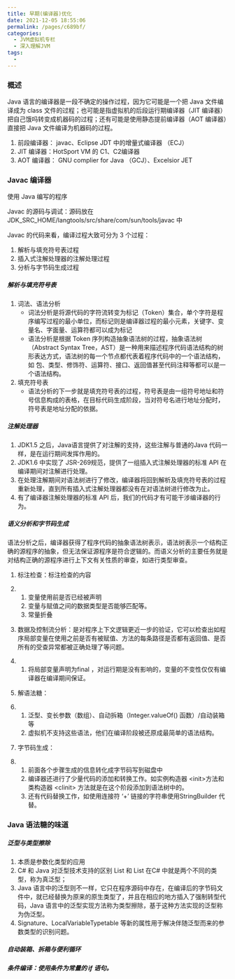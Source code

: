 ```yaml
---
title: 早期(编译器)优化
date: 2021-12-05 18:55:06
permalink: /pages/c689bf/
categories:
  - JVM虚拟机专栏
  - 深入理解JVM
tags:
  - 
---
```

### 概述

Java 语言的编译器是一段不确定的操作过程，因为它可能是一个把 Java 文件编译成为 class 文件的过程；也可能是指虚拟机的后段运行期编译器（JIT 编译器）把自己饿吗转变成机器码的过程；还有可能是使用静态提前编译器（AOT 编译器）直接把 Java 文件编译为机器码的过程。

1. 前段编译器： javac、Eclipse JDT 中的增量式编译器 （ECJ）
2. JIT 编译器：HotSport VM 的 C1、C2编译器
3. AOT 编译器： GNU     complier for Java （GCJ）、Excelsior JET

### Javac 编译器

使用 Java 编写的程序

Javac 的源码与调试：源码放在     JDK_SRC_HOME/langtools/src/share/com/sun/tools/javac 中

Javac 的代码来看，编译过程大致可分为 3 个过程：

1. 解析与填充符号表过程
2. 插入式注解处理器的注解处理过程
3. 分析与字节码生成过程

##### 解析与填充符号表

1. 词法、语法分析
   - 词法分析是将源代码的字符流转变为标记（Token）集合，单个字符是程序编写过程的最小单位，而标记则是编译器过程的最小元素，关键字、变量名、字面量、运算符都可以成为标记
   - 语法分析是根据 Token 序列构造抽象语法树的过程，抽象语法树（Abstract Syntax Tree，AST）是一种用来描述程序代码语法结构的树形表达方式，语法树的每一个节点都代表着程序代码中的一个语法结构，如 包、类型、修饰符、运算符、接口、返回值甚至代码注释等都可以是一个语法结构。
2. 填充符号表
   - 语法分析的下一步就是填充符号表的过程，符号表是由一组符号地址和符号信息构成的表格，在目标代码生成阶段，当对符号名进行地址分配时，符号表是地址分配的依据。

##### 注解处理器

1. JDK1.5 之后，Java语言提供了对注解的支持，这些注解与普通的Java 代码一样，是在运行期间发挥作用的。
2. JDK1.6 中实现了     JSR-269规范，提供了一组插入式注解处理器的标准 API 在编译期间对注解进行处理。
3. 在处理注解期间对语法树进行了修改，编译器将回到解析及填充符号表的过程重新处理，直到所有插入式注解处理器都没有在对语法树进行修改为止。
4. 有了编译器注解处理器的标准 API 后，我们的代码才有可能干涉编译器的行为。

##### 语义分析和字节码生成

语法分析之后，编译器获得了程序代码的抽象语法树表示，语法树表示一个结构正确的源程序的抽象，但无法保证源程序是符合逻辑的。而语义分析的主要任务就是对结构正确的源程序进行上下文有关性质的审查，如进行类型审查。

1. 标注检查：标注检查的内容

2. 1. 变量使用前是否已经被声明
   2. 变量与赋值之间的数据类型是否能够匹配等。
   3. 常量折叠

3. 数据及控制流分析：是对程序上下文逻辑更近一步的验证，它可以检查出如程序局部变量在使用之前是否有被赋值、方法的每条路径是否都有返回值、是否所有的受查异常都被正确处理了等问题。

4. 1. 将局部变量声明为final ，对运行期是没有影响的，变量的不变性仅仅有编译器在编译期间保证。

5. 解语法糖：

6. 1. 泛型、变长参数（数组）、自动拆箱（Integer.valueOf() 函数）/自动装箱等
   2. 虚拟机不支持这些语法，他们在编译阶段被还原成最简单的语法结构。

7. 字节码生成：

8. 1. 前面各个步骤生成的信息转化成字节码写到磁盘中
   2. 编译器还进行了少量代码的添加和转换工作。如实例构造器      \<init>方法和类构造器 \<clinit> 方法就是在这个阶段添加到语法树中的。
   3. 还有代码替换工作，如使用连接符 ‘+’      链接的字符串使用StringBuilder 代替。

### Java 语法糖的味道

##### 泛型与类型擦除

1. 本质是参数化类型的应用
2. C# 和 Java     对泛型技术支持的区别 List<int> 和 List<String> 在C# 中就是两个不同的类型，称为真泛型；
3. Java     语言中的泛型则不一样，它只在程序源码中存在，在编译后的字节码文件中，就已经替换为原来的原生类型了，并且在相应的地方插入了强制转型代码，Java     语言中的泛型实现方法称为类型擦除，基于这种方法实现的泛型称为伪泛型。
4. Signature、LocalVariableTypetable     等新的属性用于解决伴随泛型而来的参数类型的识别问题。

##### 自动装箱、拆箱与便利循环

##### 条件编译：使用条件为常量的 if 语句。